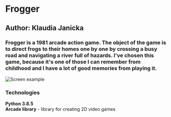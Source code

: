 # Frogger
## Author: Klaudia Janicka

### Frogger is a 1981 arcade action game.   The object of the game is to direct frogs to their homes one by one by crossing a busy road and navigating a river full of hazards. I've chosen this game, because it's one of those I can remember from childhood and I have a lot of good memories from playing it.
![Screen example](.\zdjeciadogry\example.jpg)

### Technologies
**Python 3.8.5**  
**Arcade library** - library for creating 2D video games